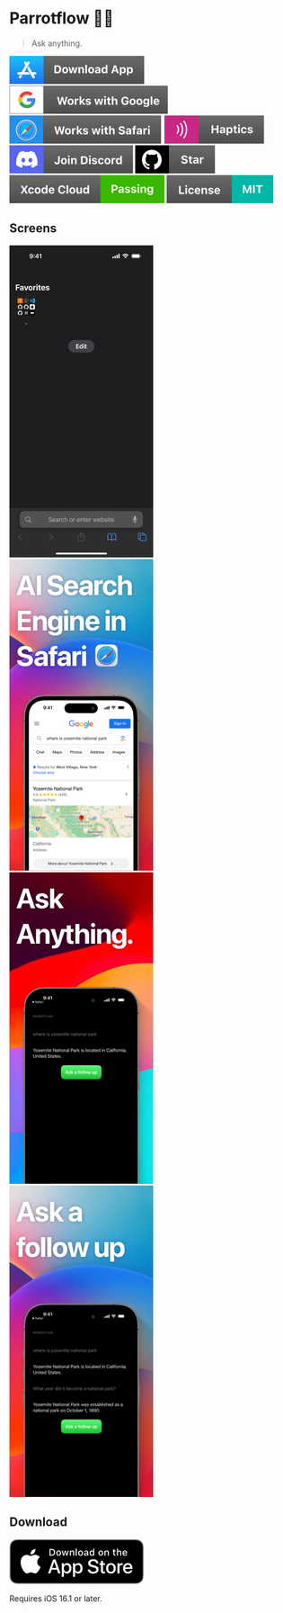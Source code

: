 # Parrotflow 🦜🌊

> Ask anything.

[![download-app](/.README/assets/badges/download-app.svg)](https://parrotflow.com)
[![google](/.README/assets/badges/google.svg)](https://parrotflow.com)
[![safari](/.README/assets/badges/safari.svg)](https://parrotflow.com)
[![haptics](/.README/assets/badges/haptics.svg)](https://parrotflow.com)
[![discord](/.README/assets/badges/discord.svg)](https://discord.gg/8FZMaucm)
[![github-star](/.README/assets/badges/github-star.svg)](https://github.com/jsj/parrotflow)
[![xcode-cloud](/.README/assets/badges/xcode-cloud.svg)](https://parrotflow.com)
[![license](/.README/assets/badges/license.svg)](https://parrotflow.com/license)

## Screens

![demo](/.README/assets/screens/demo.gif)
![0](/.README/assets/screens/0.png)
![1](/.README/assets/screens/1.png)
![2](/.README/assets/screens/2.png)

## Download

[![app-store](/.README/assets/badges/Download_on_the_App_Store_Badge_US-UK_RGB_blk_092917.svg)](https://apps.apple.com/us/app/parrotflow/id6450801102)

Requires iOS 16.1 or later.
